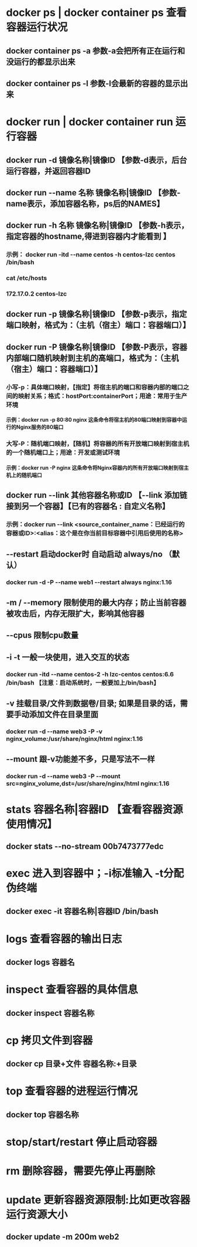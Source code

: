
# docker ps | docker container ps 查看容器运行状况
## docker container ps -a 参数-a会把所有正在运行和没运行的都显示出来
## docker container ps -l 参数-l会最新的容器的显示出来

# docker run | docker container run 运行容器
## docker run -d 镜像名称|镜像ID 【参数-d表示，后台运行容器，并返回容器ID
## docker run --name 名称 镜像名称|镜像ID 【参数-name表示，添加容器名称，ps后的NAMES】

## docker run -h 名称  镜像名称|镜像ID 【参数-h表示，指定容器的hostname,得进到容器内才能看到 】
### 示例： docker run -itd --name centos -h centos-lzc centos /bin/bash
### cat /etc/hosts
### 172.17.0.2      centos-lzc

## docker run -p   镜像名称|镜像ID 【参数-p表示，指定端口映射，格式为：（主机（宿主）端口：容器端口）】
## docker run -P   镜像名称|镜像ID 【参数-P表示，容器内部端口随机映射到主机的高端口，格式为：（主机（宿主）端口：容器端口）】
### 小写-p：具体端口映射，【指定】将宿主机的端口和容器内部的端口之间的映射关系；格式：hostPort:containerPort；用途：常用于生产环境
#### 示例：docker run -p 80:80 nginx 这条命令将宿主机的80端口映射到容器中运行的Nginx服务的80端口
### 大写-P：随机端口映射，【随机】将容器的所有开放端口映射到宿主机的一个随机端口上；用途：开发或测试环境
#### 示例：docker run -P nginx 这条命令将Nginx容器内的所有开放端口映射到宿主机上的随机端口

## docker run --link 其他容器名称或ID  【--link 添加链接到另一个容器】【已有的容器名 : 自定义名称】
### 示例：docker run --link <source_container_name：已经运行的容器或ID>:<alias：这个是在你当前目标容器中引用后使用的名称> <image>

## --restart 启动docker时 自动启动 always/no （默认）
### docker run -d -P --name web1 --restart always  nginx:1.16
## -m / --memory 限制使用的最大内存；防止当前容器被攻击后，内存无限扩大，影响其他容器
## --cpus 限制cpu数量
## -i -t 一般一块使用，进入交互的状态
### docker run -itd --name centos-2 -h lzc-centos centos:6.6 /bin/bash 【注意：启动系统时，一般要加上/bin/bash】
## -v 挂载目录/文件到数据卷/目录; 如果是目录的话，需要手动添加文件在目录里面
### docker run -d --name web3 -P -v nginx_volume:/usr/share/nginx/html  nginx:1.16
## --mount 跟-v功能差不多，只是写法不一样
### docker run -d --name web3 -P --mount src=nginx_volume,dst=/usr/share/nginx/html  nginx:1.16

# stats   容器名称|容器ID 【查看容器资源使用情况】
## docker stats --no-stream  00b7473777edc

# exec 进入到容器中；-i标准输入   -t分配伪终端
## docker exec -it  容器名称|容器ID   /bin/bash

# logs 查看容器的输出日志
## docker logs 容器名

# inspect 查看容器的具体信息
## docker inspect 容器名称

# cp 拷贝文件到容器
## docker cp 目录+文件 容器名称:+目录

# top 查看容器的进程运行情况
## docker top 容器名称

# stop/start/restart 停止启动容器

# rm 删除容器，需要先停止再删除

# update 更新容器资源限制:比如更改容器运行资源大小
## docker update -m 200m web2





















